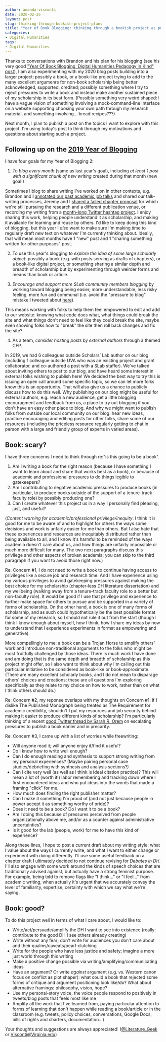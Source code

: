 ```yaml
---
author: amanda-visconti
date: 2020-02-26
layout: post
slug: thinking-through-bookish-project-plans
title: "Year of Book Blogging: thinking through a bookish project as potentially scary, just, and/or good"
categories:
- Digital Humanities
tags:
- Digital Humanities
---
```

Thanks to conversations with Brandon and his plan for his blogging (see his very good ["Year Of Book Blogging: Digital Humanities Pedagogy in Kind" post](https://scholarslab.lib.virginia.edu/blog/year-of-book-blogging-digital-humanities-pedagogy-in-kind/)), I am also experimenting with my 2020 blog posts building into a larger project: possibly a book, or a book-like project trying to add to the many excellent argumenrs for non-book scholarship being better acknowledged, supported, credited; possibly something where I try to reject pressures to write a book and instead make another sustained piece of my scholarship in its best form. (Possibly something very weird shaped: I have a vague vision of something involving a mock-command-line interface on a website supporting choosing your own path through my research material, and something involving... bread recipes???)

Next month, I plan to publish a post on the topics I want to explore with this project. I'm using today's post to think through my motivations and questions about starting such a project.

## Following up on the [2019 Year of Blogging](https://scholarslab.lib.virginia.edu/blogging) 
I have four goals for my Year of Blogging 2:

1. *To blog every month* (same as last year's goal), including *at least 1 post with a significant chunk of new writing* created during that month (new goal!)

Sometimes I blog to share writing I've worked on in other contexts, e.g. Brandon and I [annotated our past academic job talks](https://scholarslab.lib.virginia.edu/blog/digital-humanities-job-talks/) and shared our talk-writing processes, Jeremy and I [shared a failed chapter proposal](https://scholarslab.lib.virginia.edu/blog/software-licenses-feminist-queer-digital-humanities-practice/) for which we're still pursuing the research and a different publication venue, or recording my writing from a [month-long Twitter hashtag project](https://scholarslab.lib.virginia.edu/blog/generous-thinking-hashtag-tweets/). I enjoy sharing this work, helping people understand it as scholarship, and making it available for learning and reuse by others. I'd like to keep doing this kind of blogging, but this year I _also_ want to make sure I'm making time to regularly draft _new_ text on whatever I'm currently thinking about. Ideally, that will mean most months have 1 "new" post and 1 "sharing something written for other purposes" post.

2. To use this year's blogging to *explore the idea of some large scholarly object*: possibly a book (e.g. with posts serving as drafts of chapters), or a book-like digital project, or something sharing a similar depth and breadth of scholarship but by experimenting through weirder forms and means than book or article.

3. *Encourage and support more SLab community members blogging* by working toward blogging being easier, more understandable, less risky feeling, more fun and communal (i.e. avoid the "pressure to blog" mistake I tweeted about [here](https://twitter.com/Literature_Geek/status/1221941935138537474)). 

This means working with folks to help them feel empowered to edit and add to our website: knowing what code does what, what things could break the site and what things don't need to feel like they could break the site, maybe even showing folks how to "break" the site then roll back changes and fix the site?

4. As a team, *consider hosting posts by external authors* through a themed CFP. 

In 2019, we had 6 colleagues outside Scholars’ Lab author on our blog (including 1 colleague outside UVA who was an existing project and grant collaborator, and co-authored a post with a SLab staffer). We've talked about inviting others to post to our blog, and have heard some interest in external folks wishing to publish here! We decided the best way to try this is issuing an open call around some specific topic, so we can let more folks know this is an opportunity. That will also give us a chance to publicly discuss how to do this well. Why publishing on our blog might be useful for external authors, e.g. reach a new audience, get a little blogging encouragment and feedback from us, a place to try out blogging if you don't have an easy other place to blog. And why we might want to publish folks from outside our local community on our blog: hear new ideas, practice encouraging and editing posts for other folks, share some of our resources (including the priceless resource regularly getting to chat in person with a large and friendly group of experts in varied areas).

## Book: scary?
I have three concerns I need to think through re:"is this going to be a book".

1. Am I writing a book for the right reason (because I have something I want to learn about and share that works best as a book), or because of academic and professional pressures to do things legible to gatekeepers?  
2. Am I contributing to negative academic pressures to produce books (in particular, to produce books outside of the support of a tenure-track faculty role) by possibly producing one?  
3. Can I create whatever this project us in a way I personally find pleasing, just, and useful?  

(_Content warning for academic/professional privilege/inequity_: I think it is good for me to be aware of and to highlight for others the ways some decisions and work is unfairly easier for me than others. But I also hate that these experiences and resources are inequitably distributed rather than being available to all, and I know it's harmful to be reminded of the ways academia doesn't care about us, and how things are unfairly impossible or much more difficult for many. The two next paragraphs discuss this privilege and other aspects of broken academia; you can skip to the third paragraph if you want to avoid those right now.) 

Re: Concern #1, I do not need to write a book to continue having access to privileges like a secure job and research time. And I have experience using my various privileges to avoid gatekeeping pressures against making the best choice for my scholarship (chapter-less DH literature dissertation) and my wellbeing (walking away from a tenure-track faculty role to a better but non-faculty role). It would be good if I use that privilege and experience to further make space for others to pursue and be supported in a variety of forms of scholarship. On the other hand, a book is one of many forms of scholarship, and as such could hypothetically be the best possible format for some of my research, so I should not rule it out from the start (though I think I know enough about myself, how I think, how I share my ideas by now to understand that I experience experiments in format as empowering and generative). 

More compellingly to me: a book can be a Trojan Horse to amplify others' work and introduce non-traditional arguments to the folks who might be most fruitfully challenged by those ideas. There is much work I have done and am doing that is the same depth and breadth of scholarship as this project might offer, so I also want to think about why I'm calling out this particular initiative to be considered as book-like or book-approximate. (There are many excellent scholarly books, and I do not mean to disparage others' choices and creations; these are all questions I'm exploring specifically as they relate to my choice on how to work, rather than on what I think others should do.)

Re: Concern #2, my reponse overlaps with my thoughts on Concern #1: if I dislike The Published Monograph being treated as The Requirement for academic credibility, shouldn't I put my resources and job security behind making it easier to produce different kinds of scholarship? I'm particularly thinking of a recent [good Twitter thread by Sarah R. Orem](https://twitter.com/s_orem/status/1229918544030076929) on escalating pressures to publish a book earlier and in precarity. 

Re: Concern #3, I came up with a list of worries while freewriting:  
* Will anyone read it; will anyone enjoy it/find it useful?  
* Do I know how to write well enough?  
* Can I do enough reading and synthesis to support strong writing from my personal experiences? (Maybe pairing personal case studies/debriefing with synthesis and analysis sections?)  
* Can I cite very well (as well as I think is ideal citation practice)? This will mean a lot of (worth it!) labor remembering and tracking down where I first encountered ideas and who put ideas into the words that made a framing "click" for me.  
* How much does finding the right publisher matter?  
* Can I make it something I'm proud of (and not just because people in power accept it as something worthy of pride)?  
* Does it need to be a book? Do I want it to be a book?  
* Am I doing this because of pressures perceived from people organizationally above me, and/or as a counter against administrative uncertainties?  
* Is it good for the lab (people, work) for me to have this kind of experience?  

Along these lines, I hope to post a current draft about my writing style: what I value about the ways I currently write, and what I want to either change or experiment with doing differently. I'll use some useful feedback on a chapter draft I ultimately decided to not continue revising for _Debates in DH_. I'll also engage with some work around the kinds of speech choices that are traditionally advised against, but actually have a strong feminist purpose. For example, being told to remove flags like "I think..." or "I feel..." from academic writing, when actually it's urgent that we accurately convey the level of familiarity, expertise, certainty with which we say what we're saying.

## Book: good?
To do this project well in terms of what I care about, I would like to:  
* Write/act/persuade/amplify the DH I want to see into existence (really: contribute to the good DH I see others already creating)  
* Write without any fear; don't write for audiences you don't care about and their qualms/caveats/pearl-clutching  
* Write for the people who have less justice and safety; imagine a more just world through this writing  
* Make a positive change possible via writing/amplifying/communicating ideas  
* Have an argument? Or write _against_ argument (e.g. vs. Western canon focus on conflict as plot shaper): what could a book that rejected some forms of critique and argument positioning look like/do? What about alternative framings: philosophy, vision, hope?  
* Use my personal-story voice, the voice people respond to positively in tweets/blog posts that feels most like me     
* Amplify all the work that I've learned from, paying particular attention to forms of learning that don't happen while reading a book/article or in the classroom (e.g. tweets, policy choices, conversations, Google Docs, bills of rights and charters, documentation...)

Your thoughts and suggestions are always appreciated! ([@Literature_Geek](https://twitter.com/literature_geek) or Visconti@Virginia.edu)
